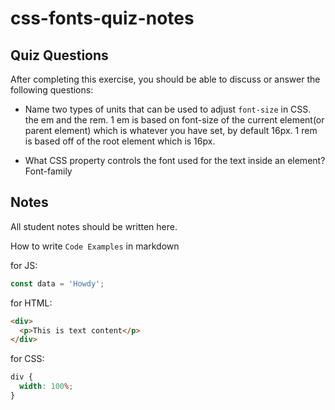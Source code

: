 # css-fonts-quiz-notes

## Quiz Questions

After completing this exercise, you should be able to discuss or answer the following questions:

- Name two types of units that can be used to adjust `font-size` in CSS.
  the em and the rem. 1 em is based on font-size of the current element(or parent element) which is whatever you have set, by default 16px. 1 rem is based off of the root element which is 16px.

- What CSS property controls the font used for the text inside an element?
  Font-family

## Notes

All student notes should be written here.

How to write `Code Examples` in markdown

for JS:

```javascript
const data = 'Howdy';
```

for HTML:

```html
<div>
  <p>This is text content</p>
</div>
```

for CSS:

```css
div {
  width: 100%;
}
```
